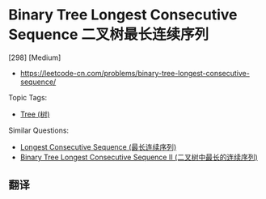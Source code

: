 # Binary Tree Longest Consecutive Sequence 二叉树最长连续序列

[298] [Medium]

- https://leetcode-cn.com/problems/binary-tree-longest-consecutive-sequence/

Topic Tags:

- [Tree (树)](https://leetcode-cn.com/tag/tree/)

Similar Questions:

- [Longest Consecutive Sequence (最长连续序列)](https://leetcode-cn.com/problems/longest-consecutive-sequence/)
- [Binary Tree Longest Consecutive Sequence II (二叉树中最长的连续序列)](https://leetcode-cn.com/problems/binary-tree-longest-consecutive-sequence-ii/)

## 翻译
